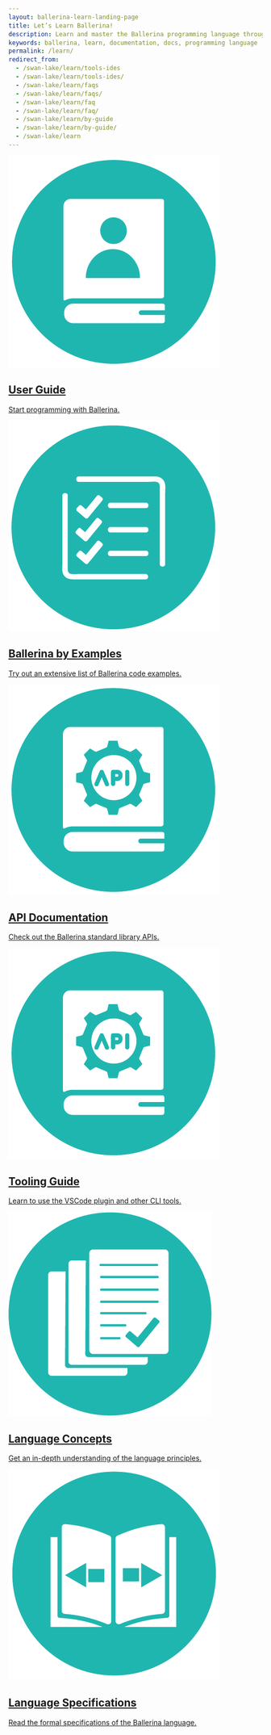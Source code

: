 ```yaml
---
layout: ballerina-learn-landing-page
title: Let’s Learn Ballerina!
description: Learn and master the Ballerina programming language through setting up, Ballerina by examples, the standard library or API documentation, and how to guides.
keywords: ballerina, learn, documentation, docs, programming language
permalink: /learn/
redirect_from:
  - /swan-lake/learn/tools-ides
  - /swan-lake/learn/tools-ides/
  - /swan-lake/learn/faqs
  - /swan-lake/learn/faqs/
  - /swan-lake/learn/faq
  - /swan-lake/learn/faq/
  - /swan-lake/learn/by-guide
  - /swan-lake/learn/by-guide/
  - /swan-lake/learn
---
```

<div class="col-sm-12 col-md-4 cLearnPageContentCol">

  <a class="cBoxLink" href="/learn/user-guide/">

  <img class="cLearnIcon" src="/img/User-Guide-v1.png"/>
  <h2>User Guide</h2>
  <p>Start programming with Ballerina.</p>
  </a>

</div>

<div class="col-sm-12 col-md-4 cLearnPageContentCol">
<a class="cBoxLink" href="/learn/by-example/">


<img class="cLearnIcon" src="/img/Ballerina-By-Example-v1.png"/>
<h2>Ballerina by Examples</h2>

<p>Try out an extensive list of Ballerina code examples.</p>

</a>
</div>

<div class="col-sm-12 col-md-4 cLearnPageContentCol">
<a class="cBoxLink" href="https://docs.central.ballerina.io/" target="_blank">


<img class="cLearnIcon" src="/img/API-Documentation-v1.png"/>
<h2>API Documentation</h2>
<p>Check out the Ballerina standard library APIs.</p>



</a>

</div>

<div class="col-sm-12 col-md-4 cLearnPageContentCol">
<a class="cBoxLink" href="/learn/tooling-guide/visual-studio-code-extension/quick-start/">

<img class="cLearnIcon" src="/img/API-Documentation-v1.png"/>

<h2>Tooling Guide</h2>

<p>Learn to use the VSCode plugin and other CLI tools.</p>

</a>

  
</div>
<div class="col-sm-12 col-md-4 cLearnPageContentCol">

<a class="cBoxLink" href="/learn/language-concepts/">

<img class="cLearnIcon" src="/img/Language-Guide-v1.png"/>
<h2>Language Concepts</h2>
<p>Get an in-depth understanding of the language principles.</p>
</a>

</div>

<!--<div class="col-sm-12 col-md-4 cLearnPageContentCol">

  <a class="cBoxLink" href="/learn/structuring-ballerina-code/" target="_blank">

  <img class="cLearnIcon" src="/img/User-Guide-v1.png"/>
  <h2>User Guide</h2>
  <p>Learn about all the features of the language and its capabilities.</p>
  </a>

</div>-->

<!--<div class="col-sm-12 col-md-4 cLearnPageContentCol">
<a class="cBoxLink" href="/learn/by-example/" target="_blank">


<img class="cLearnIcon" src="/img/Ballerina-By-Example-v1.png"/>
<h2>Ballerina by Examples</h2>

<p>Obtain a hands-on experience of the language and its key features.</p>

</a>

  
</div>-->

<!--<div class="col-sm-12 col-md-4 cLearnPageContentCol">
<a class="cBoxLink" href="/learn/api-docs/ballerina" target="_blank">


<img class="cLearnIcon" src="/img/API-Documentation-v1.png"/>
<h2>API Documentation</h2>
<p>Learn the Ballerina standard library APIs comprehensively.</p>



</a>

</div>-->

<!--<div class="clearfix"></div>-->
 
<div class="col-sm-12 col-md-4 cLearnPageContentCol">

<a class="cBoxLink" href="/spec/" target="_blank">

<img class="cLearnIcon" src="/img/Language-Specification-v1.png"/>
<h2>Language Specifications</h2>
<p>Read the formal specifications of the Ballerina language.</p>
</a>

</div>

<div class="clearfix"></div>




